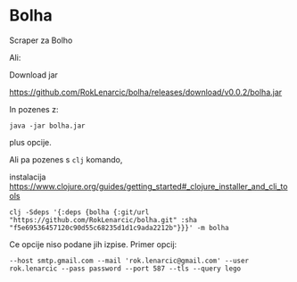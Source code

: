# Bolha

Scraper za Bolho

Ali:

Download jar

https://github.com/RokLenarcic/bolha/releases/download/v0.0.2/bolha.jar

In pozenes z:

```
java -jar bolha.jar
```

plus opcije.

Ali pa pozenes s `clj` komando, 

instalacija https://www.clojure.org/guides/getting_started#_clojure_installer_and_cli_tools

```
clj -Sdeps '{:deps {bolha {:git/url "https://github.com/RokLenarcic/bolha.git" :sha "f5e69536457120c90d55c68235d1d1c9ada2212b"}}}' -m bolha
```

Ce opcije niso podane jih izpise. Primer opcij:

```
--host smtp.gmail.com --mail 'rok.lenarcic@gmail.com' --user rok.lenarcic --pass password --port 587 --tls --query lego
```
